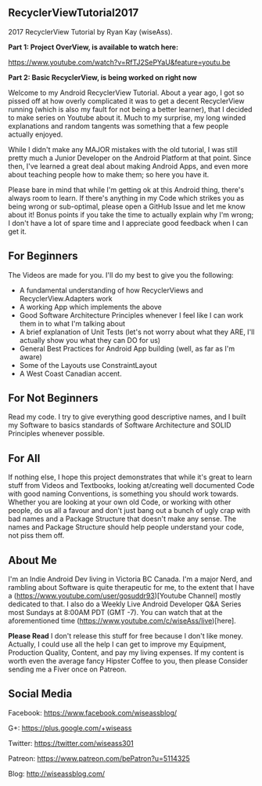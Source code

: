 ## RecyclerViewTutorial2017
2017 RecyclerView Tutorial by Ryan Kay (wiseAss).

**Part 1: Project OverView, is available to watch here:**

https://www.youtube.com/watch?v=RfTJ2SePYaU&feature=youtu.be

**Part 2: Basic RecyclerView, is being worked on right now**

Welcome to my Android RecyclerView Tutorial. About a year ago, I got so pissed off at how overly complicated it was to get a decent RecyclerView running (which is also my fault for not being a better learner), that I decided to make series on Youtube about it. Much to my surprise, my long winded explanations and random tangents was something that a few people actually enjoyed. 

While I didn't make any MAJOR mistakes with the old tutorial, I was still pretty much a Junior Developer on the Android Platform at that point. Since then, I've learned a great deal about making Android Apps, and even more about teaching people how to make them; so here you have it. 

Please bare in mind that while I'm getting ok at this Android thing, there's always room to learn. If there's anything in my Code which strikes you as being wrong or sub-optimal, please open a GitHub Issue and let me know about it! Bonus points if you take the time to actually explain why I'm wrong; I don't have a lot of spare time and I appreciate good feedback when I can get it.

## For Beginners
The Videos are made for you. I'll do my best to give you the following:
- A fundamental understanding of how RecyclerViews and RecyclerView.Adapters work
- A working App which implements the above
- Good Software Architecture Principles whenever I feel like I can work them in to what I'm talking about
- A brief explanation of Unit Tests (let's not worry about what they ARE, I'll actually show you what they can DO for us)
- General Best Practices for Android App building (well, as far as I'm aware)
- Some of the Layouts use ConstraintLayout
- A West Coast Canadian accent.

## For Not Beginners
Read my code. I try to give everything good descriptive names, and I built my Software to basics standards of Software Architecture and SOLID Principles whenever possible.

## For All
If nothing else, I hope this project demonstrates that while it's great to learn stuff from Videos and Textbooks, looking at/creating well documented Code with good naming Conventions, is something you should work towards. Whether you are looking at your own old Code, or working with other people, do us all a favour and don't just bang out a bunch of ugly crap with bad names and a Package Structure that doesn't make any sense. The names and Package Structure should help people understand your code, not piss them off. </rant>

## About Me
I'm an Indie Android Dev living in Victoria BC Canada. I'm a major Nerd, and rambling about Software is quite therapeutic for me, to the extent that I have a (https://www.youtube.com/user/gosuddr93)[Youtube Channel] mostly dedicated to that. I also do a Weekly Live Android Developer Q&A Series most Sundays at 8:00AM PDT (GMT -7). You can watch that at the aforementioned time (https://www.youtube.com/c/wiseAss/live)[here].

**Please Read**
I don't release this stuff for free because I don't like money. Actually, I could use all the help I can get to improve my Equipment, Production Quality, Content, and pay my living expenses. If my content is worth even the average fancy Hipster Coffee to you, then please Consider sending me a Fiver once on Patreon. 

## Social Media

Facebook: https://www.facebook.com/wiseassblog/

G+: https://plus.google.com/+wiseass

Twitter: https://twitter.com/wiseass301

Patreon: https://www.patreon.com/bePatron?u=5114325

Blog: http://wiseassblog.com/
